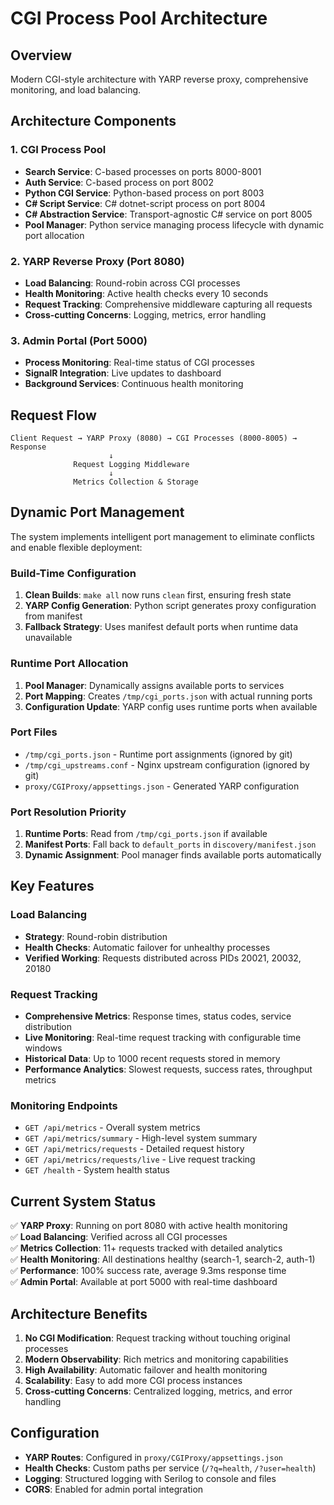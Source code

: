 # CGI Process Pool Architecture

## Overview
Modern CGI-style architecture with YARP reverse proxy, comprehensive monitoring, and load balancing.

## Architecture Components

### 1. CGI Process Pool
- **Search Service**: C-based processes on ports 8000-8001
- **Auth Service**: C-based process on port 8002  
- **Python CGI Service**: Python-based process on port 8003
- **C# Script Service**: C# dotnet-script process on port 8004
- **C# Abstraction Service**: Transport-agnostic C# service on port 8005
- **Pool Manager**: Python service managing process lifecycle with dynamic port allocation

### 2. YARP Reverse Proxy (Port 8080)
- **Load Balancing**: Round-robin across CGI processes
- **Health Monitoring**: Active health checks every 10 seconds
- **Request Tracking**: Comprehensive middleware capturing all requests
- **Cross-cutting Concerns**: Logging, metrics, error handling

### 3. Admin Portal (Port 5000)
- **Process Monitoring**: Real-time status of CGI processes
- **SignalR Integration**: Live updates to dashboard
- **Background Services**: Continuous health monitoring

## Request Flow
```
Client Request → YARP Proxy (8080) → CGI Processes (8000-8005) → Response
                      ↓
              Request Logging Middleware
                      ↓  
              Metrics Collection & Storage
```

## Dynamic Port Management

The system implements intelligent port management to eliminate conflicts and enable flexible deployment:

### Build-Time Configuration
1. **Clean Builds**: `make all` now runs `clean` first, ensuring fresh state
2. **YARP Config Generation**: Python script generates proxy configuration from manifest
3. **Fallback Strategy**: Uses manifest default ports when runtime data unavailable

### Runtime Port Allocation
1. **Pool Manager**: Dynamically assigns available ports to services
2. **Port Mapping**: Creates `/tmp/cgi_ports.json` with actual running ports
3. **Configuration Update**: YARP config uses runtime ports when available

### Port Files
- `/tmp/cgi_ports.json` - Runtime port assignments (ignored by git)
- `/tmp/cgi_upstreams.conf` - Nginx upstream configuration (ignored by git)
- `proxy/CGIProxy/appsettings.json` - Generated YARP configuration

### Port Resolution Priority
1. **Runtime Ports**: Read from `/tmp/cgi_ports.json` if available
2. **Manifest Ports**: Fall back to `default_ports` in `discovery/manifest.json`
3. **Dynamic Assignment**: Pool manager finds available ports automatically

## Key Features

### Load Balancing
- **Strategy**: Round-robin distribution
- **Health Checks**: Automatic failover for unhealthy processes
- **Verified Working**: Requests distributed across PIDs 20021, 20032, 20180

### Request Tracking
- **Comprehensive Metrics**: Response times, status codes, service distribution
- **Live Monitoring**: Real-time request tracking with configurable time windows
- **Historical Data**: Up to 1000 recent requests stored in memory
- **Performance Analytics**: Slowest requests, success rates, throughput metrics

### Monitoring Endpoints
- `GET /api/metrics` - Overall system metrics
- `GET /api/metrics/summary` - High-level system summary  
- `GET /api/metrics/requests` - Detailed request history
- `GET /api/metrics/requests/live` - Live request tracking
- `GET /health` - System health status

## Current System Status
✅ **YARP Proxy**: Running on port 8080 with active health monitoring  
✅ **Load Balancing**: Verified across all CGI processes  
✅ **Metrics Collection**: 11+ requests tracked with detailed analytics  
✅ **Health Monitoring**: All destinations healthy (search-1, search-2, auth-1)  
✅ **Performance**: 100% success rate, average 9.3ms response time  
✅ **Admin Portal**: Available at port 5000 with real-time dashboard  

## Architecture Benefits
1. **No CGI Modification**: Request tracking without touching original processes
2. **Modern Observability**: Rich metrics and monitoring capabilities  
3. **High Availability**: Automatic failover and health monitoring
4. **Scalability**: Easy to add more CGI process instances
5. **Cross-cutting Concerns**: Centralized logging, metrics, and error handling

## Configuration
- **YARP Routes**: Configured in `proxy/CGIProxy/appsettings.json`
- **Health Checks**: Custom paths per service (`/?q=health`, `/?user=health`)
- **Logging**: Structured logging with Serilog to console and files
- **CORS**: Enabled for admin portal integration